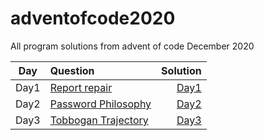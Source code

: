 # adventofcode2020

All program solutions from advent of code December 2020

| Day  | Question                              |                       Solution |
| ---- | :------------------------------------ | -----------------------------: |
| Day1 | [Report repair](day1/README.md)       |       [Day1](report_repair.py) |
| Day2 | [Password Philosophy](day2/README.md) | [Day2](password_philosophy.py) |
| Day3 | [Tobbogan Trajectory](day1/README.md) |       [Day3](report_repair.py) |
